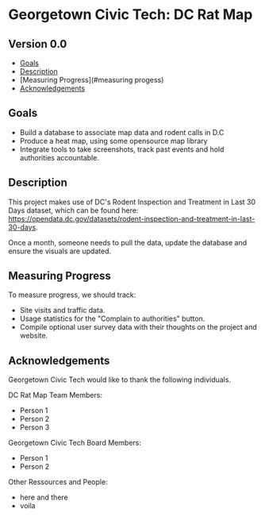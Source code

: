 # Georgetown Civic Tech: DC Rat Map
## Version 0.0

- [Goals](#goals)
- [Description](#description)
- [Measuring Progress](#measuring progess)
- [Acknowledgements](#acknowledgements)

## Goals

- Build a database to associate map data and rodent calls in D.C
- Produce a heat map, using some opensource map library
- Integrate tools to take screenshots, track past events and hold authorities accountable. 

## Description 

This project makes use of DC's Rodent Inspection and Treatment in Last 30 Days dataset, which can be found here: https://opendata.dc.gov/datasets/rodent-inspection-and-treatment-in-last-30-days. 

Once a month, someone needs to pull the data, update the database and ensure the visuals are updated. 

## Measuring Progress

To measure progress, we should track: 
- Site visits and traffic data.
- Usage statistics for the "Complain to authorities" button. 
- Compile optional user survey data with their thoughts on the project and website. 

## Acknowledgements

Georgetown Civic Tech would like to thank the following individuals. 

DC Rat Map Team Members: 
- Person 1
- Person 2
- Person 3

Georgetown Civic Tech Board Members: 
- Person 1 
- Person 2 

Other Ressources and People: 
- here and there 
- voila 
